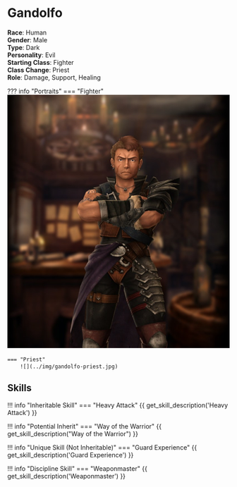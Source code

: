 # Gandolfo

**Race**: Human  
**Gender**: Male  
**Type**: Dark  
**Personality**: Evil  
**Starting Class**: Fighter  
**Class Change**: Priest  
**Role**: Damage, Support, Healing

??? info "Portraits"
    === "Fighter"
        ![](../img/gandolfo-fighter.jpg)

    === "Priest"
        ![](../img/gandolfo-priest.jpg)

## Skills

!!! info "Inheritable Skill"
    === "Heavy Attack"
        {{ get_skill_description('Heavy Attack') }}

!!! info "Potential Inherit"
    === "Way of the Warrior"
        {{ get_skill_description("Way of the Warrior") }}

!!! info "Unique Skill (Not Inheritable)"
    === "Guard Experience"
        {{ get_skill_description('Guard Experience') }}
        
!!! info "Discipline Skill"
    === "Weaponmaster"
        {{ get_skill_description('Weaponmaster') }}
